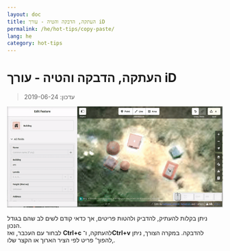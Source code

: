 ```yaml
---
layout: doc
title: העתקה, הדבקה והטיה - עורך iD
permalink: /he/hot-tips/copy-paste/
lang: he
category: hot-tips
---
```


העתקה, הדבקה והטיה - עורך iD
============

> עדכון: 2019-06-24

![copy-paste][]


ניתן בקלות להעתיק, להדביק ולהטות פריטים, אך כדאי קודם לשים לב שהם בגודל הנכון.  
לבחור עם העכבר, ואז **Ctrl+c** להעתקה, ו־**Ctrl+v** להדבקה. במקרה הצורך, ניתן ‚להפוך’ פריט לפי הציר הארוך או הקצר שלו.   

[copy-paste]:/images/hot-tips/copy-paste.gif
[keymon]:/images/hot-tips/keymon.png